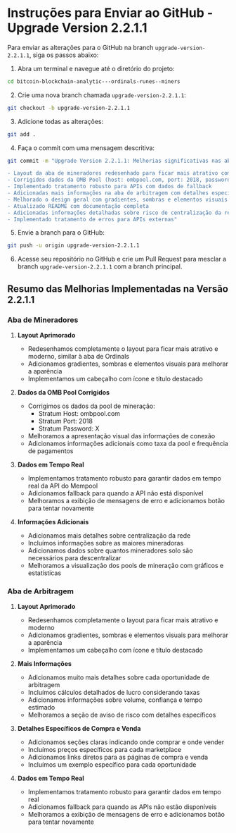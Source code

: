 # Instruções para Enviar ao GitHub - Upgrade Version 2.2.1.1

Para enviar as alterações para o GitHub na branch `upgrade-version-2.2.1.1`, siga os passos abaixo:

1. Abra um terminal e navegue até o diretório do projeto:
```bash
cd bitcoin-blockchain-analytic---ordinals-runes--miners
```

2. Crie uma nova branch chamada `upgrade-version-2.2.1.1`:
```bash
git checkout -b upgrade-version-2.2.1.1
```

3. Adicione todas as alterações:
```bash
git add .
```

4. Faça o commit com uma mensagem descritiva:
```bash
git commit -m "Upgrade Version 2.2.1.1: Melhorias significativas nas abas de Mineradores e Arbitragem

- Layout da aba de mineradores redesenhado para ficar mais atrativo como a aba Ordinals
- Corrigidos dados da OMB Pool (host: ombpool.com, port: 2018, password: X)
- Implementado tratamento robusto para APIs com dados de fallback
- Adicionadas mais informações na aba de arbitragem com detalhes específicos de compra/venda
- Melhorado o design geral com gradientes, sombras e elementos visuais
- Atualizado README com documentação completa
- Adicionadas informações detalhadas sobre risco de centralização da rede Bitcoin
- Implementado tratamento de erros para APIs externas"
```

5. Envie a branch para o GitHub:
```bash
git push -u origin upgrade-version-2.2.1.1
```

6. Acesse seu repositório no GitHub e crie um Pull Request para mesclar a branch `upgrade-version-2.2.1.1` com a branch principal.

## Resumo das Melhorias Implementadas na Versão 2.2.1.1

### Aba de Mineradores
1. **Layout Aprimorado**
   - Redesenhamos completamente o layout para ficar mais atrativo e moderno, similar à aba de Ordinals
   - Adicionamos gradientes, sombras e elementos visuais para melhorar a aparência
   - Implementamos um cabeçalho com ícone e título destacado

2. **Dados da OMB Pool Corrigidos**
   - Corrigimos os dados da pool de mineração:
     - Stratum Host: ombpool.com
     - Stratum Port: 2018
     - Stratum Password: X
   - Melhoramos a apresentação visual das informações de conexão
   - Adicionamos informações adicionais como taxa da pool e frequência de pagamentos

3. **Dados em Tempo Real**
   - Implementamos tratamento robusto para garantir dados em tempo real da API do Mempool
   - Adicionamos fallback para quando a API não está disponível
   - Melhoramos a exibição de mensagens de erro e adicionamos botão para tentar novamente

4. **Informações Adicionais**
   - Adicionamos mais detalhes sobre centralização da rede
   - Incluímos informações sobre as maiores mineradoras
   - Adicionamos dados sobre quantos mineradores solo são necessários para descentralizar
   - Melhoramos a visualização dos pools de mineração com gráficos e estatísticas

### Aba de Arbitragem
1. **Layout Aprimorado**
   - Redesenhamos completamente o layout para ficar mais atrativo e moderno
   - Adicionamos gradientes, sombras e elementos visuais para melhorar a aparência
   - Implementamos um cabeçalho com ícone e título destacado

2. **Mais Informações**
   - Adicionamos muito mais detalhes sobre cada oportunidade de arbitragem
   - Incluímos cálculos detalhados de lucro considerando taxas
   - Adicionamos informações sobre volume, confiança e tempo estimado
   - Melhoramos a seção de aviso de risco com detalhes específicos

3. **Detalhes Específicos de Compra e Venda**
   - Adicionamos seções claras indicando onde comprar e onde vender
   - Incluímos preços específicos para cada marketplace
   - Adicionamos links diretos para as páginas de compra e venda
   - Incluímos um exemplo específico para cada oportunidade

4. **Dados em Tempo Real**
   - Implementamos tratamento robusto para garantir dados em tempo real
   - Adicionamos fallback para quando as APIs não estão disponíveis
   - Melhoramos a exibição de mensagens de erro e adicionamos botão para tentar novamente
